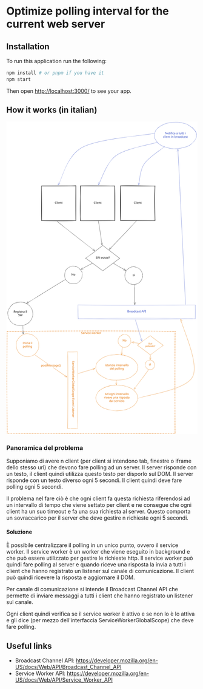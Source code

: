 # Optimize polling interval for the current web server

## Installation
To run this application run the following:

```bash
npm install # or pnpm if you have it
npm start
```

Then open [http://localhost:3000/](http://localhost:3000/) to see your app.

## How it works (in italian)

![Docs](./docs/sw.svg)

### Panoramica del problema
Supponiamo di avere n client (per client si intendono tab, finestre o iframe dello stesso url) che devono fare polling ad un server. Il server risponde con un testo, il client quindi utilizza questo testo per disporlo sul DOM. Il server risponde con un testo diverso ogni 5 secondi. Il client quindi deve fare polling ogni 5 secondi.

Il problema nel fare ciò è che ogni client fa questa richiesta riferendosi ad un intervallo di tempo che viene settato per client e ne consegue che ogni client ha un suo timeout e fa una sua richiesta al server. Questo comporta un sovraccarico per il server che deve gestire n richieste ogni 5 secondi.

#### Soluzione
È possibile centralizzare il polling in un unico punto, ovvero il service worker. Il service worker è un worker che viene eseguito in background e che può essere utilizzato per gestire le richieste http. Il service worker può quindi fare polling al server e quando riceve una risposta la invia a tutti i client che hanno registrato un listener sul canale di comunicazione. Il client può quindi ricevere la risposta e aggiornare il DOM.

Per canale di comunicazione si intende il Broadcast Channel API che permette di inviare messaggi a tutti i client che hanno registrato un listener sul canale.

Ogni client quindi verifica se il service worker è attivo e se non lo è lo attiva e gli dice (per mezzo dell'interfaccia ServiceWorkerGlobalScope) che deve fare polling. 
## Useful links
- Broadcast Channel API: https://developer.mozilla.org/en-US/docs/Web/API/Broadcast_Channel_API
- Service Worker API: https://developer.mozilla.org/en-US/docs/Web/API/Service_Worker_API